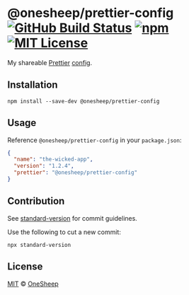 # @onesheep/prettier-config [![GitHub Build Status][shield-github-build-status]][shield-github-build-status] [![npm][shield-npm]][npm] [![MIT License][shield-license]][license]

My shareable [Prettier](https://prettier.io/)
[config](https://prettier.io/docs/en/configuration.html).

## Installation

```shell script
npm install --save-dev @onesheep/prettier-config
```

## Usage

Reference `@onesheep/prettier-config` in your `package.json`:

<!-- prettier-ignore -->
```json
{
  "name": "the-wicked-app",
  "version": "1.2.4",
  "prettier": "@onesheep/prettier-config"
}
```

## Contribution

See [standard-version](https://github.com/conventional-changelog/standard-version) for commit guidelines.

Use the following to cut a new commit:

```
npx standard-version
```

## License

[MIT][license] &copy; [OneSheep][onesheep]

[license]: ./LICENSE
[onesheep]: https://onesheep.org
[npm]: https://npmjs.org/package/@onesheep/prettier-config
[shield-github-build-status]:
  https://github.com/OneSheep/prettier-config/workflows/npm-publish/badge.svg
[shield-license]: https://img.shields.io/badge/License-MIT-lavender.svg
[shield-npm]: https://img.shields.io/npm/v/@onesheep/prettier-config.svg
